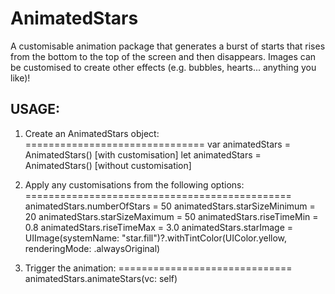 # AnimatedStars

A customisable animation package that generates a burst of starts that rises from the bottom to the top of the screen and then disappears. Images can be customised to create other effects (e.g. bubbles, hearts... anything you like)!


## USAGE:

1. Create an AnimatedStars object:
===============================
var animatedStars = AnimatedStars() [with customisation]
let animatedStars = AnimatedStars() [without customisation]

2. Apply any customisations from the following options:
==============================================
animatedStars.numberOfStars = 50
animatedStars.starSizeMinimum = 20
animatedStars.starSizeMaximum = 50
animatedStars.riseTimeMin = 0.8
animatedStars.riseTimeMax = 3.0
animatedStars.starImage = UIImage(systemName: "star.fill")?.withTintColor(UIColor.yellow, renderingMode: .alwaysOriginal)

3. Trigger the animation:
==============================
animatedStars.animateStars(vc: self)

